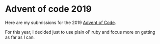 # Advent of code 2019

Here are my submissions for the 2019 [Advent of Code](https://adventofcode.com/). 

For this year, I decided just to use plain ol' ruby and focus more on getting as far as I can.
